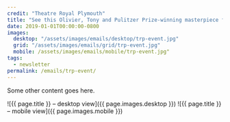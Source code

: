 ```yaml
---
credit: "Theatre Royal Plymouth"
title: "See this Olivier, Tony and Pulitzer Prize-winning masterpiece from £10"
date: 2019-01-01T00:00:00-0800
images:
  desktop: "/assets/images/emails/desktop/trp-event.jpg"
  grid: "/assets/images/emails/grid/trp-event.jpg"
  mobile: /assets/images/emails/mobile/trp-event.jpg"
tags:
  - newsletter
permalink: /emails/trp-event/
---
```

Some other content goes here.

![{{ page.title }} – desktop view]({{ page.images.desktop }})
![{{ page.title }} – mobile view]({{ page.images.mobile }})

